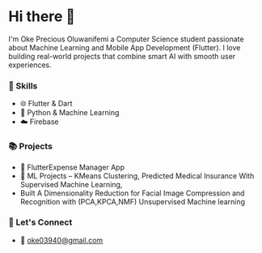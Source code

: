 # Hi there 👋

I'm Oke Precious Oluwanifemi a Computer Science student passionate about Machine Learning and Mobile App Development (Flutter). I love building real-world projects that combine smart AI with smooth user experiences.

### 🚀 Skills
- 🌐 Flutter & Dart
- 🧠 Python & Machine Learning
- ☁️ Firebase


### 📚 Projects
- 📱 FlutterExpense Manager App
- 🧪 ML Projects – KMeans Clustering, Predicted Medical Insurance With Supervised Machine Learning,
- Built A Dimensionality Reduction for Facial Image Compression and Recognition with (PCA,KPCA,NMF) Unsupervised Machine learning

### 🔗 Let's Connect
- 📧 oke03940@gmail.com
